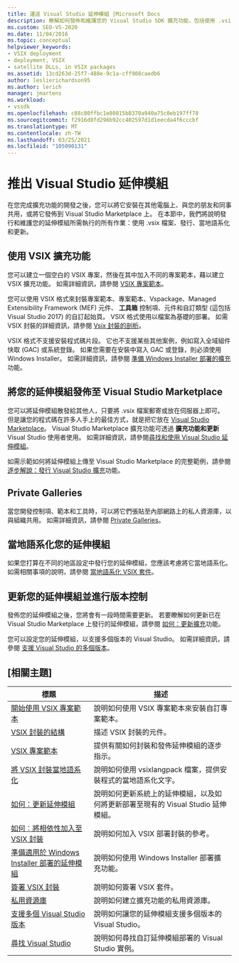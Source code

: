 ```yaml
---
title: 運送 Visual Studio 延伸模組 |Microsoft Docs
description: 瞭解如何發佈和維護您的 Visual Studio SDK 擴充功能，包括使用 .vsix 檔案、發行、當地語系化和更新。
ms.custom: SEO-VS-2020
ms.date: 11/04/2016
ms.topic: conceptual
helpviewer_keywords:
- VSIX deployment
- deployment, VSIX
- satellite DLLs, in VSIX packages
ms.assetid: 13cd263d-25f7-488e-9c1a-cff908caedb6
author: leslierichardson95
ms.author: lerich
manager: jmartens
ms.workload:
- vssdk
ms.openlocfilehash: c88c80ffbc1e80815b8370a940a75c0eb197ff78
ms.sourcegitcommit: f2916d8fd296b92cc402597d1d1eecda4f6cccbf
ms.translationtype: MT
ms.contentlocale: zh-TW
ms.lasthandoff: 03/25/2021
ms.locfileid: "105090131"
---
```

# <a name="shipping-visual-studio-extensions"></a>推出 Visual Studio 延伸模組
在您完成擴充功能的開發之後，您可以將它安裝在其他電腦上、與您的朋友和同事共用，或將它發佈到 Visual Studio Marketplace 上。 在本節中，我們將說明發行和維護您的延伸模組所需執行的所有作業：使用 .vsix 檔案、發行、當地語系化和更新。

## <a name="working-with-vsix-extensions"></a>使用 VSIX 擴充功能
 您可以建立一個空白的 VSIX 專案，然後在其中加入不同的專案範本，藉以建立 VSIX 擴充功能。 如需詳細資訊，請參閱 [VSIX 專案範本](../extensibility/vsix-project-template.md)。

 您可以使用 VSIX 格式來封裝專案範本、專案範本、Vspackage、Managed Extensibility Framework (MEF) 元件、 **工具箱** 控制項、元件和自訂類型 (這包括 Visual Studio 2017) 的自訂起始頁。 VSIX 格式使用以檔案為基礎的部署。 如需 VSIX 封裝的詳細資訊，請參閱 [Vsix 封裝的剖析](../extensibility/anatomy-of-a-vsix-package.md)。

 VSIX 格式不支援安裝程式碼片段。 它也不支援某些其他案例，例如寫入全域組件快取 (GAC) 或系統登錄。 如果您需要在安裝中寫入 GAC 或登錄，則必須使用 Windows Installer。 如需詳細資訊，請參閱 [準備 Windows Installer 部署的擴充](../extensibility/preparing-extensions-for-windows-installer-deployment.md)功能。

## <a name="publishing-your-extension-to-the-visual-studio-marketplace"></a>將您的延伸模組發佈至 Visual Studio Marketplace
 您可以將延伸模組散發給其他人，只要將 .vsix 檔案郵寄或放在伺服器上即可。 但是讓您的程式碼在許多人手上的最佳方式，就是把它放在 [Visual Studio Marketplace](https://marketplace.visualstudio.com/vs)。 Visual Studio Marketplace 擴充功能可透過 **擴充功能和更新** Visual Studio 使用者使用。 如需詳細資訊，請參閱[尋找和使用 Visual Studio 延伸模組](../ide/finding-and-using-visual-studio-extensions.md)。

 如需示範如何將延伸模組上傳至 Visual Studio Marketplace 的完整範例，請參閱 [逐步解說：發行 Visual Studio 擴充](../extensibility/walkthrough-publishing-a-visual-studio-extension.md)功能。

## <a name="private-galleries"></a>Private Galleries
 當您開發控制項、範本和工具時，可以將它們張貼至內部網路上的私人資源庫，以與組織共用。 如需詳細資訊，請參閱 [Private Galleries](../extensibility/private-galleries.md)。

## <a name="localizing-your-extension"></a>當地語系化您的延伸模組
 如果您打算在不同的地區設定中發行您的延伸模組，您應該考慮將它當地語系化。 如需相關事項的說明，請參閱 [當地語系化 VSIX 套件](../extensibility/localizing-vsix-packages.md)。

## <a name="updating-and-versioning-your-extension"></a>更新您的延伸模組並進行版本控制
 發佈您的延伸模組之後，您將會有一段時間需要更新。 若要瞭解如何更新已在 Visual Studio Marketplace 上發行的延伸模組，請參閱 [如何：更新擴充](../extensibility/how-to-update-a-visual-studio-extension.md)功能。

 您可以設定您的延伸模組，以支援多個版本的 Visual Studio。 如需詳細資訊，請參閱 [支援 Visual Studio 的多個版本](../extensibility/supporting-multiple-versions-of-visual-studio.md)。

## <a name="related-topics"></a>[相關主題]

|標題|描述|
|-----------|-----------------|
|[開始使用 VSIX 專案範本](../extensibility/getting-started-with-the-vsix-project-template.md)|說明如何使用 VSIX 專案範本來安裝自訂專案範本。|
|[VSIX 封裝的結構](../extensibility/anatomy-of-a-vsix-package.md)|描述 VSIX 封裝的元件。|
|[VSIX 專案範本](../extensibility/vsix-project-template.md)|提供有關如何封裝和發佈延伸模組的逐步指示。|
|[將 VSIX 封裝當地語系化](../extensibility/localizing-vsix-packages.md)|說明如何使用 vsixlangpack 檔案，提供安裝程式的當地語系化文字。|
|[如何：更新延伸模組](../extensibility/how-to-update-a-visual-studio-extension.md)|說明如何更新系統上的延伸模組，以及如何將更新部署至現有的 Visual Studio 延伸模組。|
|[如何︰將相依性加入至 VSIX 封裝](../extensibility/how-to-add-a-dependency-to-a-vsix-package.md)|說明如何加入 VSIX 部署封裝的參考。|
|[準備適用於 Windows Installer 部署的延伸模組](../extensibility/preparing-extensions-for-windows-installer-deployment.md)|說明如何使用 Windows Installer 部署擴充功能。|
|[簽署 VSIX 封裝](../extensibility/signing-vsix-packages.md)|說明如何簽署 VSIX 套件。|
|[私用資源庫](../extensibility/private-galleries.md)|說明如何建立擴充功能的私用資源庫。|
|[支援多個 Visual Studio 版本](../extensibility/supporting-multiple-versions-of-visual-studio.md)|說明如何讓您的延伸模組支援多個版本的 Visual Studio。|
|[尋找 Visual Studio](locating-visual-studio.md)|說明如何尋找自訂延伸模組部署的 Visual Studio 實例。|
